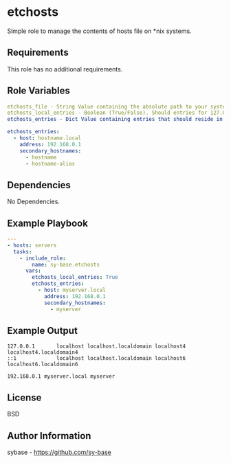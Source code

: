 etchosts
=========

Simple role to manage the contents of hosts file on *nix systems.

Requirements
------------

This role has no additional requirements.

Role Variables
--------------
```yaml
etchosts_file - String Value containing the absolute path to your system's hosts file. This defaults to "/etc/hosts".
etchosts_local_entries - Boolean (True/False). Should entries for 127.0.0.1 (IPv4 localhost)  and ::1 (IPv6 localhost) be include in the hosts file by default
etchosts_entries - Dict Value containing entries that should reside in your system's hosts file. Example:

etchosts_entries:
  - host: hostname.local
    address: 192.168.0.1
    secondary_hostnames:
      - hostname
      - hostname-alias
```

Dependencies
------------

No Dependencies.

Example Playbook
----------------
```yaml
---
- hosts: servers
  tasks:
    - include_role:
        name: sy-base.etchosts
      vars:
        etchosts_local_entries: True
        etchosts_entries:
          - host: myserver.local
            address: 192.168.0.1
            secondary_hostnames:
              - myserver
```

Example Output
--------------
```
127.0.0.1       localhost localhost.localdomain localhost4 localhost4.localdomain4
::1             localhost localhost.localdomain localhost6 localhost6.localdomain6

192.168.0.1	myserver.local myserver
```

License
-------

BSD

Author Information
------------------

sybase - https://github.com/sy-base
